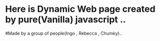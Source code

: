 # Here is Dynamic Web page created by pure(Vanilla) javascript ..
#Made by a group of people(Ingo , Rebecca , Chumky)..
